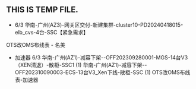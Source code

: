 ## THIS IS TEMP FILE.

- 6/3 
华南-广州(AZ3)-网关区交付-新建集群-cluster10-PD20240418015-elb_cvs-4台-SSC【紧急需求】
  
OTS改OMS布线表 - 名美

- 加速器 6/3
华南-广州(AZ1)-减容下架--OFF202309280001-MGS-14台V3（XEN清退）-散柜-SSC1 (1)
华南-广州(AZ1)-减容下架--OFF202310090003-ECS-13台V3_Xen下线-散柜-SSC (1)
OTS改OMS布线表-加速器

